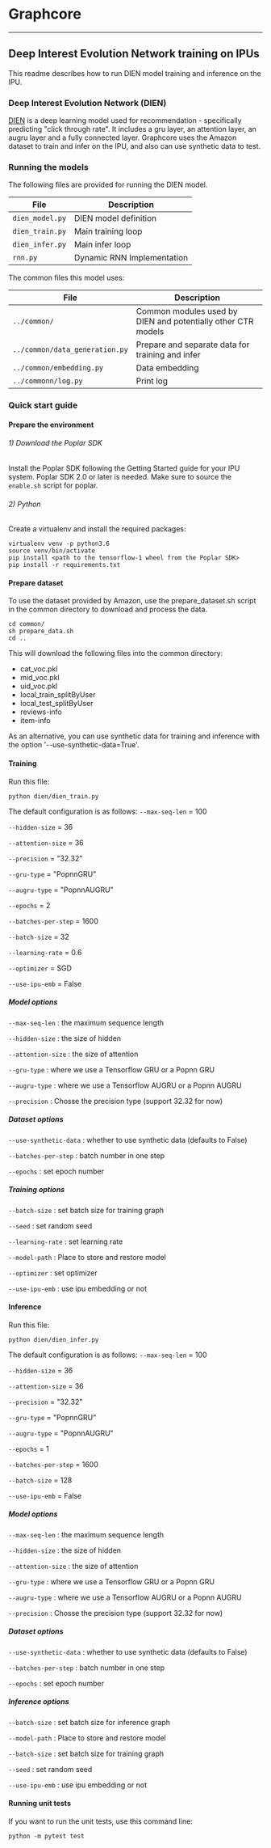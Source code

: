 # Graphcore

---


## Deep Interest Evolution Network training on IPUs

This readme describes how to run DIEN model training and inference on the IPU.


### Deep Interest Evolution Network (DIEN)

[DIEN](https://arxiv.org/abs/1809.03672) is a deep learning model used for recommendation - specifically predicting "click through rate". It includes a gru layer, an attention layer, an augru layer and a fully connected layer. Graphcore uses the Amazon dataset to train and infer on the IPU, and also can use synthetic data to test.


### Running the models

The following files are provided for running the DIEN model.

| File                         | Description                                                  |
| ---------------------------- | ------------------------------------------------------------ |
| `dien_model.py`              | DIEN model definition                                        |
| `dien_train.py`              | Main training loop                                           |
| `dien_infer.py`              | Main infer loop                                              |
| `rnn.py`                     | Dynamic RNN Implementation                                   |

The common files this model uses:

| File                            | Description                                                  |
| ------------------------------- | ------------------------------------------------------------ |
| `../common/`                    | Common modules used by DIEN and potentially other CTR models |
| `../common/data_generation.py`  | Prepare and separate data for training and infer             |
| `../common/embedding.py`        | Data embedding                                               |
| `../commonn/log.py`             | Print log                                                    |

### Quick start guide

#### Prepare the environment

###### 1) Download the Poplar SDK

Install the Poplar SDK following the Getting Started guide for your IPU system. Poplar SDK 2.0 or later is needed.
Make sure to source the `enable.sh` script for poplar.

###### 2) Python

Create a virtualenv and install the required packages:

```
virtualenv venv -p python3.6
source venv/bin/activate
pip install <path to the tensorflow-1 wheel from the Poplar SDK>
pip install -r requirements.txt
```

#### Prepare dataset

To use the dataset provided by Amazon, use the prepare_dataset.sh script in the common directory to download and process the data.

```
cd common/
sh prepare_data.sh
cd ..
```

This will download the following files into the common directory:

- cat_voc.pkl
- mid_voc.pkl
- uid_voc.pkl
- local_train_splitByUser
- local_test_splitByUser
- reviews-info
- item-info

As an alternative, you can use synthetic data for training and inference with the option '--use-synthetic-data=True'.

#### Training

Run this file:

```
python dien/dien_train.py
```

The default configuration is as follows:
`--max-seq-len` = 100

`--hidden-size` = 36

`--attention-size` = 36

`--precision` = "32.32"

`--gru-type` = "PopnnGRU"

`--augru-type` = "PopnnAUGRU"

`--epochs` = 2

`--batches-per-step` = 1600

`--batch-size` = 32

`--learning-rate` = 0.6

`--optimizer` = SGD

`--use-ipu-emb` = False

##### Model options
`--max-seq-len` : the maximum sequence length

`--hidden-size` : the size of hidden

`--attention-size` : the size of attention

`--gru-type` : where we use a Tensorflow GRU or a Popnn GRU

`--augru-type` : where we use a Tensorflow AUGRU or a Popnn AUGRU

`--precision` : Chosse the precision type (support 32.32 for now)

##### Dataset options
`--use-synthetic-data` : whether to use synthetic data (defaults to False)

`--batches-per-step` : batch number in one step

`--epochs` : set epoch number

##### Training options
`--batch-size` : set batch size for training graph

`--seed` : set random seed

`--learning-rate` : set learning rate

`--model-path` : Place to store and restore model

`--optimizer` : set optimizer

`--use-ipu-emb` : use ipu embedding or not

#### Inference

Run this file:

```
python dien/dien_infer.py
```

The default configuration is as follows:
`--max-seq-len` = 100

`--hidden-size` = 36

`--attention-size` = 36

`--precision` = "32.32"

`--gru-type` = "PopnnGRU"

`--augru-type` = "PopnnAUGRU"

`--epochs` = 1

`--batches-per-step` = 1600

`--batch-size` = 128

`--use-ipu-emb` = False

##### Model options
`--max-seq-len` : the maximum sequence length

`--hidden-size` : the size of hidden

`--attention-size` : the size of attention

`--gru-type` : where we use a Tensorflow GRU or a Popnn GRU

`--augru-type` : where we use a Tensorflow AUGRU or a Popnn AUGRU

`--precision` : Chosse the precision type (support 32.32 for now)

##### Dataset options
`--use-synthetic-data` : whether to use synthetic data (defaults to False)

`--batches-per-step` : batch number in one step

`--epochs` : set epoch number

##### Inference options
`--batch-size` : set batch size for inference graph

`--model-path` : Place to store and restore model

`--batch-size` : set batch size for training graph

`--seed` : set random seed

`--use-ipu-emb` : use ipu embedding or not

#### Running unit tests

If you want to run the unit tests, use this command line:

```
python -m pytest test
```
